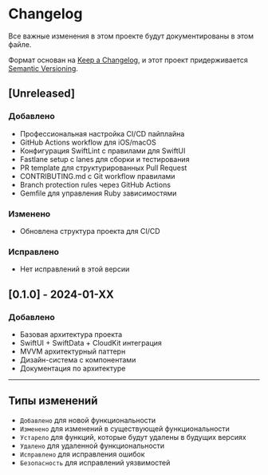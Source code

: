 # Changelog

Все важные изменения в этом проекте будут документированы в этом файле.

Формат основан на [Keep a Changelog](https://keepachangelog.com/en/1.0.0/),
и этот проект придерживается [Semantic Versioning](https://semver.org/spec/v2.0.0.html).

## [Unreleased]

### Добавлено
- Профессиональная настройка CI/CD пайплайна
- GitHub Actions workflow для iOS/macOS
- Конфигурация SwiftLint с правилами для SwiftUI
- Fastlane setup с lanes для сборки и тестирования
- PR template для структурированных Pull Request
- CONTRIBUTING.md с Git workflow правилами
- Branch protection rules через GitHub Actions
- Gemfile для управления Ruby зависимостями

### Изменено
- Обновлена структура проекта для CI/CD

### Исправлено
- Нет исправлений в этой версии

## [0.1.0] - 2024-01-XX

### Добавлено
- Базовая архитектура проекта
- SwiftUI + SwiftData + CloudKit интеграция
- MVVM архитектурный паттерн
- Дизайн-система с компонентами
- Документация по архитектуре

---

## Типы изменений

- `Добавлено` для новой функциональности
- `Изменено` для изменений в существующей функциональности
- `Устарело` для функций, которые будут удалены в будущих версиях
- `Удалено` для удаленной функциональности
- `Исправлено` для исправления ошибок
- `Безопасность` для исправлений уязвимостей 
